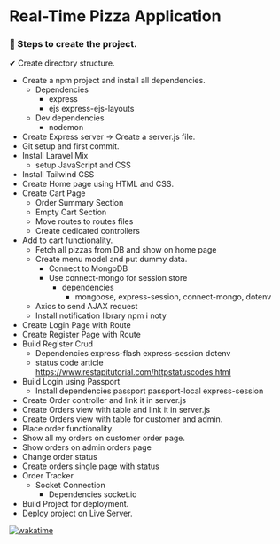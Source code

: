 # Real-Time Pizza Application

### 🚀 Steps to create the project.
✔ Create directory structure.
- Create a npm project and install all dependencies.
    - Dependencies
        - express
        - ejs express-ejs-layouts
    - Dev dependencies
        - nodemon
- Create Express server -> Create a server.js file.
- Git setup and first commit.
- Install Laravel Mix
    - setup JavaScript and CSS
- Install Tailwind CSS
- Create Home page using HTML and CSS.
- Create Cart Page
    - Order Summary Section
    - Empty Cart Section
    - Move routes to routes files
    - Create dedicated controllers
- Add to cart functionality.
    - Fetch all pizzas from DB and show on home page
    - Create menu model and put dummy data.
        - Connect to MongoDB
        - Use connect-mongo for session store
            - dependencies
                - mongoose, express-session, connect-mongo, dotenv
    - Axios to send AJAX request
    - Install notification library npm i noty
- Create Login Page with Route
- Create Register Page with Route
- Build Register Crud
    - Dependencies express-flash express-session dotenv
    - status code article https://www.restapitutorial.com/httpstatuscodes.html
- Build Login using Passport
    - Install dependencies passport passport-local express-session
- Create Order controller and link it in server.js
- Create Orders view with table and link it in server.js
- Create Orders view with table for customer and admin.
- Place order functionality.
- Show all my orders on customer order page.
- Show orders on admin orders page
- Change order status
- Create orders single page with status
- Order Tracker
    - Socket Connection
        - Dependencies socket.io
- Build Project for deployment.
- Deploy project on Live Server.


[![wakatime](https://wakatime.com/badge/github/pranjalshikhar/real-time-pizza-app.svg)](https://wakatime.com/badge/github/pranjalshikhar/real-time-pizza-app)